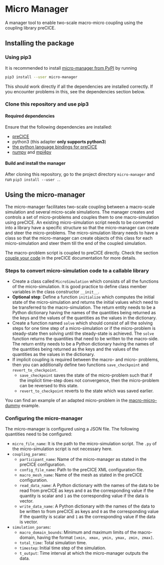 # Micro Manager

A manager tool to enable two-scale macro-micro coupling using the coupling library preCICE.

## Installing the package

### Using pip3

It is recommended to install [micro-manager from PyPI]() by running

```bash
pip3 install --user micro-manager
```

This should work directly if all the dependencies are installed correctly. If you encounter problems in this, see the dependencies section below.

### Clone this repository and use pip3

#### Required dependencies

Ensure that the following dependencies are installed:

* [preCICE](https://github.com/precice/precice/wiki)
* python3 (this adapter **only supports python3**)
* [the python language bindings for preCICE](https://github.com/precice/python-bindings)
* [numpy](https://numpy.org/install/) and [mpi4py](https://mpi4py.readthedocs.io/en/stable/install.html)

#### Build and install the manager

After cloning this repository, go to the project directory `micro-manager` and run `pip3 install --user .`.

## Using the micro-manager

The micro-manager facilitates two-scale coupling between a macro-scale simulation and several micro-scale simulations. The manager creates and controls a set of micro-problems and couples them to one macro-simulation using preCICE. An existing micro-simulation script needs to be converted into a library have a specific structure so that the micro-manager can create and steer the micro-problems. The micro-simulation library needs to have a class so that the micro-manager can create objects of this class for each micro-simulation and steer them till the end of the coupled simulation.

The macro-problem script is coupled to preCICE directly. Check the section [couple your code](https://precice.org/couple-your-code-overview.html) in the preCICE documentation for more details.

### Steps to convert micro-simulation code to a callable library

* Create a class called `MicroSimulation` which consists of all the functions of the micro-simulation. It is good practice to define class member variables in the class constructor `__init__`.
* **Optional step**: Define a function `initialize` which computes the initial state of the micro-simulation and returns the initial values which need to be transferred to the macro-simulation. The return entity needs to be a Python dictionary having the names of the quantities being returned as the keys and the values of the quantities as the values in the dictionary.
* Create a function named `solve` which should consist of all the solving steps for one time step of a micro-simulation or if the micro-problem is steady-state then solving until the steady-state is achieved. The `solve` function returns the quantities that need to be written to the macro-side. The return entity needs to be a Python dictionary having the names of the quantities being returned as the keys and the values of the quantities as the values in the dictionary.
* If implicit coupling is required between the macro- and micro- problems, then you can additionally define two functions `save_checkpoint` and `revert_to_checkpoint`.
  * `save_checkpoint` saves the state of the micro-problem such that if the implicit time-step does not convergence, then the micro-problem can be reversed to this state.
  * `revert_to_checkpoint` reverts to the state which was saved earlier.

You can find an example of an adapted micro-problem in the [macro-micro-dummy](https://github.com/precice/micro-manager/tree/master/examples/macro-micro-dummy) example.

### Configuring the micro-manager

The micro-manager is configured using a JSON file. The following quantities need to be configured:

* `micro_file_name`: It is the path to the micro-simulation script. The `.py` of the micro-simulation script is not necessary here.
* `coupling_params`:
  * `participant_name`: Name of the micro-manager as stated in the preCICE configuration.
  * `config_file_name`: Path to the preCICE XML configuration file.
  * `macro_mesh_name`: Name of the mesh as stated in the preCICE configuration.
  * `read_data_name`: A Python dictionary with the names of the data to be read from preCICE as keys and `0` as the corresponding value if the quantity is scalar and `1` as the corresponding value if the data is vector.
  * `write_data_name`: A Python dictionary with the names of the data to be written to from preCICE as keys and `0` as the corresponding value if the quantity is scalar and `1` as the corresponding value if the data is vector.
* `simulation_params`:
  * `macro_domain_bounds`: Minimum and maximum limits of the macro-domain, having the format `[xmin, xmax, ymin, ymax, zmin, zmax]`.
  * `total_time`: Total simulation time.
  * `timestep`: Initial time step of the simulation.
  * `t_output`: Time interval at which the micro-manager outputs the data.
